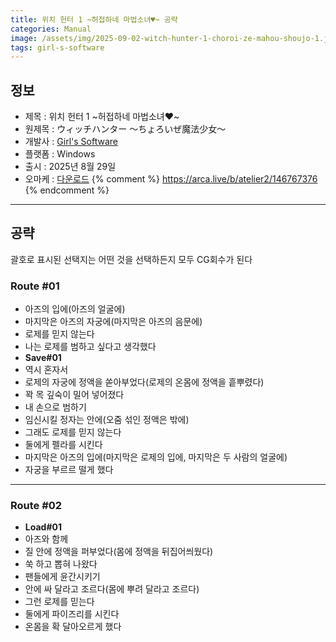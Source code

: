 ```yaml
---
title: 위치 헌터 1 ~허접하네 마법소녀♥~ 공략
categories: Manual
image: /assets/img/2025-09-02-witch-hunter-1-choroi-ze-mahou-shoujo-1.jpg
tags: girl-s-software
---
```


## 정보

* 제목 : 위치 헌터 1 ~허접하네 마법소녀♥~
* 원제목 : ウィッチハンター ～ちょろいぜ魔法少女～
* 개발사 : [Girl's Software](/tags/girl-s-software)
* 플랫폼 : Windows
* 출시 : 2025년 8월 29일
* 오마케 : [다운로드](/assets/omake/witch-hunter-1-choroi-ze-mahou-shoujo.zip)
{% comment %}
https://arca.live/b/atelier2/146767376
{% endcomment %}

---

## 공략

괄호로 표시된 선택지는 어떤 것을 선택하든지 모두 CG회수가 된다  

### Route #01

* 아즈의 입에(아즈의 얼굴에)
* 마지막은 아즈의 자궁에(마지막은 아즈의 음문에)
* 로제를 믿지 않는다
* 나는 로제를 범하고 싶다고 생각했다
* **Save#01**
* 역시 혼자서
* 로제의 자궁에 정액을 쏟아부었다(로제의 온몸에 정액을 흩뿌렸다)
* 꽉 목 깊숙이 밀어 넣어졌다
* 내 손으로 범하기
* 임신시킬 정자는 안에(오줌 섞인 정액은 밖에)
* 그래도 로제를 믿지 않는다
* 둘에게 펠라를 시킨다
* 마지막은 아즈의 입에(마지막은 로제의 입에, 마지막은 두 사람의 얼굴에)
* 자궁을 부르르 떨게 했다

---

### Route #02

* **Load#01**
* 아즈와 함께
* 질 안에 정액을 퍼부었다(몸에 정액을 뒤집어씌웠다)
* 쑥 하고 뽑혀 나왔다
* 팬들에게 윤간시키기
* 안에 싸 달라고 조르다(몸에 뿌려 달라고 조르다)
* 그런 로제를 믿는다
* 둘에게 파이즈리를 시킨다
* 온몸을 확 달아오르게 했다
